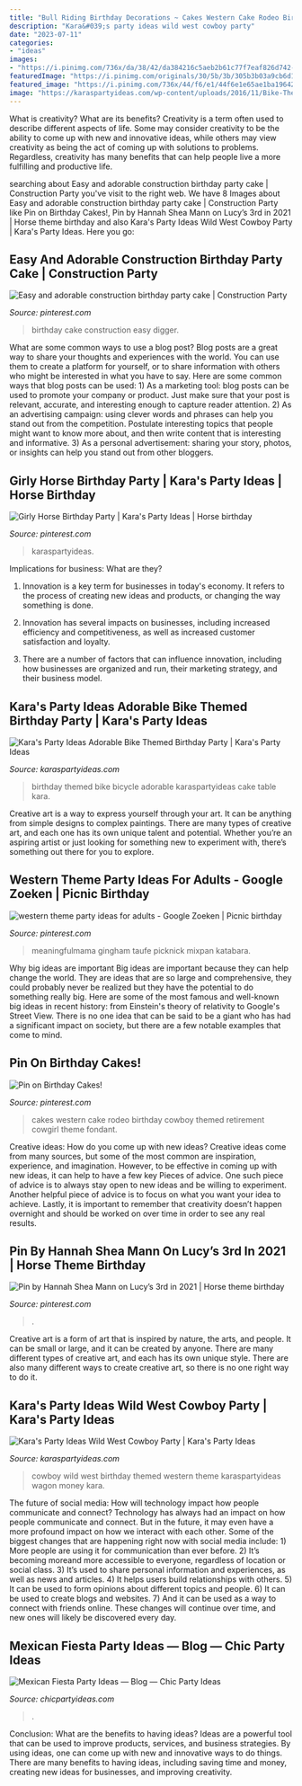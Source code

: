 ```yaml
---
title: "Bull Riding Birthday Decorations ~ Cakes Western Cake Rodeo Birthday Cowboy Themed Retirement Cowgirl Theme Fondant"
description: "Kara&#039;s party ideas wild west cowboy party"
date: "2023-07-11"
categories:
- "ideas"
images:
- "https://i.pinimg.com/736x/da/38/42/da384216c5aeb2b61c77f7eaf826d742--kids-construction-party-construction-birthday-party-cake.jpg?b=t"
featuredImage: "https://i.pinimg.com/originals/30/5b/3b/305b3b03a9cb6d1bb18b4a0c20b8aee5.png"
featured_image: "https://i.pinimg.com/736x/44/f6/e1/44f6e1e65ae1ba19642a093ed61f16e3.jpg"
image: "https://karaspartyideas.com/wp-content/uploads/2016/11/Bike-Themed-Birthday-Party-via-Karas-Party-Ideas-KarasPartyIdeas.com16.jpeg"
---
```



What is creativity? What are its benefits?
Creativity is a term often used to describe different aspects of life. Some may consider creativity to be the ability to come up with new and innovative ideas, while others may view creativity as being the act of coming up with solutions to problems. Regardless, creativity has many benefits that can help people live a more fulfilling and productive life.

	

		
searching about Easy and adorable construction birthday party cake | Construction Party you've visit to the right web. We have 8 Images about Easy and adorable construction birthday party cake | Construction Party like Pin on Birthday Cakes!, Pin by Hannah Shea Mann on Lucy’s 3rd in 2021 | Horse theme birthday and also Kara&#039;s Party Ideas Wild West Cowboy Party | Kara&#039;s Party Ideas. Here you go:
		
    
## Easy And Adorable Construction Birthday Party Cake | Construction Party

<img loading=lazy src="https://i.pinimg.com/736x/da/38/42/da384216c5aeb2b61c77f7eaf826d742--kids-construction-party-construction-birthday-party-cake.jpg?b=t" onerror="this.onerror=null;this.src='https://tse3.mm.bing.net/th?id=OIP.2zKmJ99fqv3rkbqHNTm1tQHaJ3&amp;pid=15.1';" alt="Easy and adorable construction birthday party cake | Construction Party">

_Source: pinterest.com_

>birthday cake construction easy digger. 

	

What are some common ways to use a blog post?
Blog posts are a great way to share your thoughts and experiences with the world. You can use them to create a platform for yourself, or to share information with others who might be interested in what you have to say. Here are some common ways that blog posts can be used: 1) As a marketing tool: blog posts can be used to promote your company or product. Just make sure that your post is relevant, accurate, and interesting enough to capture reader attention. 2) As an advertising campaign: using clever words and phrases can help you stand out from the competition. Postulate interesting topics that people might want to know more about, and then write content that is interesting and informative. 3) As a personal advertisement: sharing your story, photos, or insights can help you stand out from other bloggers.

    
## Girly Horse Birthday Party | Kara&#039;s Party Ideas | Horse Birthday

<img loading=lazy src="https://i.pinimg.com/originals/30/5b/3b/305b3b03a9cb6d1bb18b4a0c20b8aee5.png" onerror="this.onerror=null;this.src='https://tse2.mm.bing.net/th?id=OIP.rDPVOLDtPPYdMUPmocc5XwHaLH&amp;pid=15.1';" alt="Girly Horse Birthday Party | Kara&#039;s Party Ideas | Horse birthday">

_Source: pinterest.com_

>karaspartyideas. 

	

Implications for business: What are they?
1. Innovation is a key term for businesses in today's economy. It refers to the process of creating new ideas and products, or changing the way something is done.
2. Innovation has several impacts on businesses, including increased efficiency and competitiveness, as well as increased customer satisfaction and loyalty.

3. There are a number of factors that can influence innovation, including how businesses are organized and run, their marketing strategy, and their business model.

    
## Kara&#039;s Party Ideas Adorable Bike Themed Birthday Party | Kara&#039;s Party Ideas

<img loading=lazy src="https://karaspartyideas.com/wp-content/uploads/2016/11/Bike-Themed-Birthday-Party-via-Karas-Party-Ideas-KarasPartyIdeas.com16.jpeg" onerror="this.onerror=null;this.src='https://tse3.mm.bing.net/th?id=OIP.nlWRoqBBNP-2Ib1qBMMXAgHaLH&amp;pid=15.1';" alt="Kara&#039;s Party Ideas Adorable Bike Themed Birthday Party | Kara&#039;s Party Ideas">

_Source: karaspartyideas.com_

>birthday themed bike bicycle adorable karaspartyideas cake table kara. 

	

Creative art is a way to express yourself through your art. It can be anything from simple designs to complex paintings. There are many types of creative art, and each one has its own unique talent and potential. Whether you’re an aspiring artist or just looking for something new to experiment with, there’s something out there for you to explore.

    
## Western Theme Party Ideas For Adults - Google Zoeken | Picnic Birthday

<img loading=lazy src="https://i.pinimg.com/736x/ab/a0/41/aba041d8423c8c1e40021238db882ee5.jpg" onerror="this.onerror=null;this.src='https://tse2.mm.bing.net/th?id=OIP.Ni1gkNOtF51RoC4Ioyd8TQHaKX&amp;pid=15.1';" alt="western theme party ideas for adults - Google Zoeken | Picnic birthday">

_Source: pinterest.com_

>meaningfulmama gingham taufe picknick mixpan katabara. 

	

Why big ideas are important
Big ideas are important because they can help change the world. They are ideas that are so large and comprehensive, they could probably never be realized but they have the potential to do something really big. Here are some of the most famous and well-known big ideas in recent history: from Einstein's theory of relativity to Google's Street View. There is no one idea that can be said to be a giant who has had a significant impact on society, but there are a few notable examples that come to mind.

    
## Pin On Birthday Cakes!

<img loading=lazy src="https://i.pinimg.com/originals/22/20/fb/2220fb3070717baec6f27551ab8e0fe2.jpg" onerror="this.onerror=null;this.src='https://tse2.mm.bing.net/th?id=OIP.9HW-QYZgCC2dvZ49eysz_QHaLk&amp;pid=15.1';" alt="Pin on Birthday Cakes!">

_Source: pinterest.com_

>cakes western cake rodeo birthday cowboy themed retirement cowgirl theme fondant. 

	

Creative ideas: How do you come up with new ideas?
Creative ideas come from many sources, but some of the most common are inspiration, experience, and imagination. However, to be effective in coming up with new ideas, it can help to have a few key Pieces of advice. One such piece of advice is to always stay open to new ideas and be willing to experiment. Another helpful piece of advice is to focus on what you want your idea to achieve. Lastly, it is important to remember that creativity doesn’t happen overnight and should be worked on over time in order to see any real results.

    
## Pin By Hannah Shea Mann On Lucy’s 3rd In 2021 | Horse Theme Birthday

<img loading=lazy src="https://i.pinimg.com/736x/44/f6/e1/44f6e1e65ae1ba19642a093ed61f16e3.jpg" onerror="this.onerror=null;this.src='https://tse3.mm.bing.net/th?id=OIP.H07_kWSY4Jhknhih3eTwCwHaJ3&amp;pid=15.1';" alt="Pin by Hannah Shea Mann on Lucy’s 3rd in 2021 | Horse theme birthday">

_Source: pinterest.com_

>. 

	

Creative art is a form of art that is inspired by nature, the arts, and people. It can be small or large, and it can be created by anyone. There are many different types of creative art, and each has its own unique style. There are also many different ways to create creative art, so there is no one right way to do it.

    
## Kara&#039;s Party Ideas Wild West Cowboy Party | Kara&#039;s Party Ideas

<img loading=lazy src="https://karaspartyideas.com/wp-content/uploads/2018/03/Wild-West-Cowboy-Party-via-Karas-Party-Ideas-KarasPartyIdeas.com12.jpeg" onerror="this.onerror=null;this.src='https://tse2.mm.bing.net/th?id=OIP.PMIQ3OzWhtf6IeUrkBmXVAHaLG&amp;pid=15.1';" alt="Kara&#039;s Party Ideas Wild West Cowboy Party | Kara&#039;s Party Ideas">

_Source: karaspartyideas.com_

>cowboy wild west birthday themed western theme karaspartyideas wagon money kara. 

	

The future of social media: How will technology impact how people communicate and connect?
Technology has always had an impact on how people communicate and connect. But in the future, it may even have a more profound impact on how we interact with each other. Some of the biggest changes that are happening right now with social media include: 1) More people are using it for communication than ever before. 2) It’s becoming moreand more accessible to everyone, regardless of location or social class. 3) It’s used to share personal information and experiences, as well as news and articles. 4) It helps users build relationships with others. 5) It can be used to form opinions about different topics and people. 6) It can be used to create blogs and websites. 7) And it can be used as a way to connect with friends online. These changes will continue over time, and new ones will likely be discovered every day.

    
## Mexican Fiesta Party Ideas — Blog — Chic Party Ideas

<img loading=lazy src="https://images.squarespace-cdn.com/content/v1/52902d90e4b06ae3d2a69f57/1555371591462-MJL4YP8NM8PGM83JYO7S/ke17ZwdGBToddI8pDm48kFskFr21AzetY_mZ1h8gZC97gQa3H78H3Y0txjaiv_0fDoOvxcdMmMKkDsyUqMSsMWxHk725yiiHCCLfrh8O1z5QPOohDIaIeljMHgDF5CVlOqpeNLcJ80NK65_fV7S1UULUhqLvGXQRgyczN8eyPP_JDbA40xbIRq9_S5hXN7CPu9IDGdyyAtTH8U4e5dVt9w/Mexican+Party+Dessert+Table" onerror="this.onerror=null;this.src='https://tse3.mm.bing.net/th?id=OIP.RrRRm3AVU10KbFCd3ql7_wHaFy&amp;pid=15.1';" alt="Mexican Fiesta Party Ideas — Blog — Chic Party Ideas">

_Source: chicpartyideas.com_

>. 

	

Conclusion: What are the benefits to having ideas?
Ideas are a powerful tool that can be used to improve products, services, and business strategies. By using ideas, one can come up with new and innovative ways to do things. There are many benefits to having ideas, including saving time and money, creating new ideas for businesses, and improving creativity.

